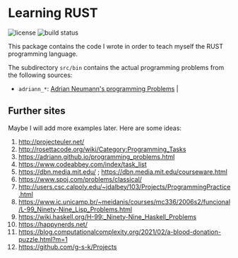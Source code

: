 # Learning RUST

![license](https://img.shields.io/github/license/tom65536/learning-rust)
![build status](https://img.shields.io/github/workflow/status/tom65536/learning-rust/build)

This package contains the code I wrote in order to teach myself the
RUST programming language.

The subdirectory `src/bin` contains the actual programming problems from the following sources:

* `adriann_*`: [Adrian Neumann's programming Problems](https://adriann.github.io/programming_problems.html) |

## Further sites

Maybe I will add more examples later. Here are some ideas:

1. http://projecteuler.net/
2. http://rosettacode.org/wiki/Category:Programming_Tasks
3. https://adriann.github.io/programming_problems.html
4. https://www.codeabbey.com/index/task_list
5. https://dbn.media.mit.edu/ ; https://dbn.media.mit.edu/courseware.html
6. https://www.spoj.com/problems/classical/
7. http://users.csc.calpoly.edu/~jdalbey/103/Projects/ProgrammingPractice.html
8. https://www.ic.unicamp.br/~meidanis/courses/mc336/2006s2/funcional/L-99_Ninety-Nine_Lisp_Problems.html
9. https://wiki.haskell.org/H-99:_Ninety-Nine_Haskell_Problems
10. https://happynerds.net/
11. https://blog.computationalcomplexity.org/2021/02/a-blood-donation-puzzle.html?m=1
12. https://github.com/g-s-k/Projects
